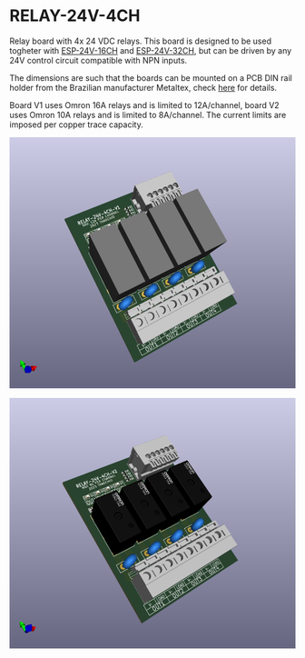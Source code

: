# RELAY-24V-4CH

Relay board with 4x 24 VDC relays. This board is designed to be used togheter with [ESP-24V-16CH](https://github.com/thermseekr/esp-24v-16ch) and [ESP-24V-32CH](https://github.com/thermseekr/esp-24v-32ch), but can be driven by any 24V control circuit compatible with NPN inputs.

The dimensions are such that the boards can be mounted on a PCB DIN rail holder from the Brazilian manufacturer Metaltex, check [here](https://www.metaltex.com.br/produtos/componentes/suportes/sp7-suporte-para-montagem-de-placa-de-circuito-impresso-em-trilho-din) for details.

Board V1 uses Omron 16A relays and is limited to 12A/channel, board V2 uses Omron 10A relays and is limited to 8A/channel. The current limits are imposed per copper trace capacity.

![alt text](https://github.com/thermseekr/relay-24v-4ch/blob/main/V1/relay-24v-4ch-v1.png "RELAY-24V-4CH V1")

![alt text](https://github.com/thermseekr/relay-24v-4ch/blob/main/V2/relay-24v-4ch-v2.png "RELAY-24V-4CH V2")
